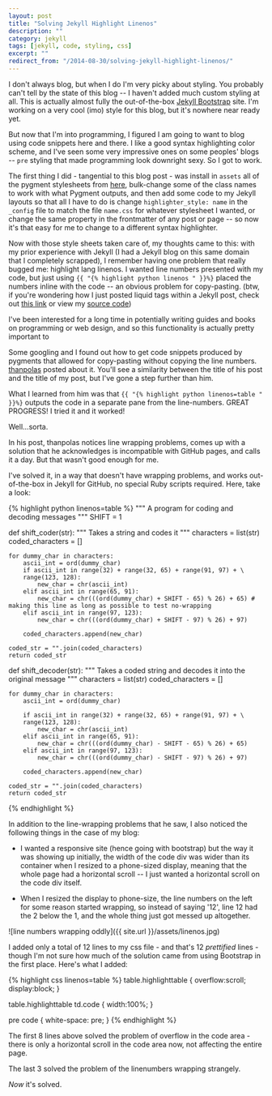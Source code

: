 ```yaml
---
layout: post
title: "Solving Jekyll Highlight Linenos"
description: ""
category: jekyll
tags: [jekyll, code, styling, css]
excerpt: ""
redirect_from: "/2014-08-30/solving-jekyll-highlight-linenos/"
---
```

I don't always blog, but when I do I'm very picky about styling. You probably can't tell by the state of this blog -- I haven't added much custom styling at all. This is actually almost fully the out-of-the-box [Jekyll Bootstrap](http://jekyllbootstrap.com/) site. I'm working on a very cool (imo) style for this blog, but it's nowhere near ready yet.

But now that I'm into programming, I figured I am going to want to blog using code snippets here and there. I like a good syntax highlighting color scheme, and I've seen some very impressive ones on some peoples' blogs -- `pre` styling that made programming look downright sexy. So I got to work.

The first thing I did - tangential to this blog post - was install in `assets` all of the pygment stylesheets from [here](http://richleland.github.io/pygments-css/), bulk-change some of the class names to work with what Pygment outputs, and then add some code to my Jekyll layouts so that all I have to do is change `highlighter_style: name` in the `_config` file to match the file `name.css` for whatever stylesheet I wanted, or change the same property in the frontmatter of any post or page -- so now it's that easy for me to change to a different syntax highlighter.

Now with those style sheets taken care of, my thoughts came to this: with my prior experience with Jekyll (I had a Jekyll blog on this same domain that I completely scrapped), I remember having one problem that really bugged me: highlight lang linenos. I wanted line numbers presented with my code, but just using `{{ "{% highlight python linenos " }}%}` placed the numbers inline with the code -- an obvious problem for copy-pasting. (btw, if you're wondering how I just posted liquid tags within a Jekyll post, check out [this link](http://stackoverflow.com/questions/3426182/how-to-escape-liquid-template-tags) or view my [source code](https://github.com/flannelJesus/flannelJesus.github.io))

I've been interested for a long time in potentially writing guides and books on programming or web design, and so this functionality is actually pretty important to

Some googling and I found out how to get code snippets produced by pygments that allowed for copy-pasting without copying the line numbers. [thanpolas](http://thanpol.as/jekyll/jekyll-code-highlight-and-line-numbers-problem-solved/) posted about it. You'll see a similarity between the title of his post and the title of my post, but I've gone a step further than him.

What I learned from him was that `{{ "{% highlight python linenos=table " }}%}` outputs the code in a separate pane from the line-numbers. GREAT PROGRESS! I tried it and it worked! 

Well...sorta.

In his post, thanpolas notices line wrapping problems, comes up with a solution that he acknowledges is incompatible with GitHub pages, and calls it a day. But that wasn't good enough for me.

I've solved it, in a way that doesn't have wrapping problems, and works out-of-the-box in Jekyll for GitHub, no special Ruby scripts required. Here, take a look:

{% highlight python linenos=table %}
"""
A program for coding and decoding messages
"""
SHIFT = 1

def shift_coder(str):
	"""
	Takes a string and codes it
	"""
	characters = list(str)
	coded_characters = []
	
	for dummy_char in characters:
		ascii_int = ord(dummy_char)
		if ascii_int in range(32) + range(32, 65) + range(91, 97) + \
		range(123, 128):
			new_char = chr(ascii_int)
		elif ascii_int in range(65, 91):
			new_char = chr(((ord(dummy_char) + SHIFT - 65) % 26) + 65) # making this line as long as possible to test no-wrapping
		elif ascii_int in range(97, 123):
			new_char = chr(((ord(dummy_char) + SHIFT - 97) % 26) + 97)
			
		coded_characters.append(new_char)
		
	coded_str = "".join(coded_characters)
	return coded_str

def shift_decoder(str):
	"""
	Takes a coded string and decodes it into the original message
	"""
	characters = list(str)
	coded_characters = []
	
	for dummy_char in characters:
		ascii_int = ord(dummy_char)
		
		if ascii_int in range(32) + range(32, 65) + range(91, 97) + \
		range(123, 128):
			new_char = chr(ascii_int)
		elif ascii_int in range(65, 91):
			new_char = chr(((ord(dummy_char) - SHIFT - 65) % 26) + 65)
		elif ascii_int in range(97, 123):
			new_char = chr(((ord(dummy_char) - SHIFT - 97) % 26) + 97)
			
		coded_characters.append(new_char)
		
	coded_str = "".join(coded_characters)
	return coded_str

{% endhighlight %}

In addition to the line-wrapping problems that he saw, I also noticed the following things in the case of my blog:

* I wanted a responsive site (hence going with bootstrap) but the way it was showing up initially, the width of the code div was wider than its container when I resized to a phone-sized display, meaning that the whole page had a horizontal scroll -- I just wanted a horizontal scroll on the code div itself.

* When I resized the display to phone-size, the line numbers on the left for some reason started wrapping, so instead of saying '12', line 12 had the 2 below the 1, and the whole thing just got messed up altogether.

![line numbers wrapping oddly]({{ site.url }}/assets/linenos.jpg)

I added only a total of 12 lines to my css file - and that's 12 *prettified* lines - though I'm not sure how much of the solution came from using Bootstrap in the first place. Here's what I added:

{% highlight css linenos=table %}
table.highlighttable {
  overflow:scroll;
  display:block;
}

table.highlighttable td.code {
  width:100%;
}

pre code {
  white-space: pre;
}
{% endhighlight %}

The first 8 lines above solved the problem of overflow in the code area - there is only a horizontal scroll in the code area now, not affecting the entire page. 

The last 3 solved the problem of the linenumbers wrapping strangely.

*Now* it's solved.
